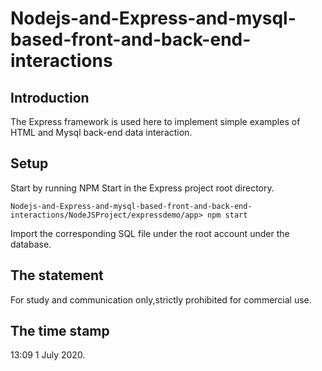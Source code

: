 # Nodejs-and-Express-and-mysql-based-front-and-back-end-interactions

## Introduction
The Express framework is used here to implement simple examples of HTML and Mysql back-end data interaction.

## Setup
Start by running NPM Start in the Express project root directory.
```
Nodejs-and-Express-and-mysql-based-front-and-back-end-interactions/NodeJSProject/expressdemo/app> npm start
```
Import the corresponding SQL file under the root account under the database.

## The statement
For study and communication only,strictly prohibited for commercial use.

## The time stamp
13:09 1 July 2020.
